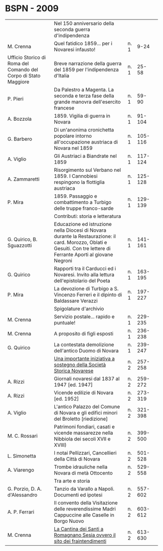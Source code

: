 # BSPN - 2009

<table>
    <tr>
        <td></td>
        <td>Nel 150 anniversario della seconda guerra d'indipendenza</td>
        <td></td>
        <td></td>
        <td></td>
    </tr>
    <tr>
        <td>M. Crenna</td>
        <td>Quel fatidico 1859... per i Novaresi infausto!</td>
        <td>n. 1</td>
        <td>9-24</td>
        <td></td>
    </tr>
    <tr>
        <td>Ufficio Storico di Roma del Comando del Corpo di Stato Maggiore</td>
        <td>Breve narrazione della guerra del 1859 per l'indipendenza d'Italia</td>
        <td>n. 1</td>
        <td>25-58</td>
        <td></td>
    </tr>
    <tr>
        <td>P. Pieri</td>
        <td>Da Palestro a Magenta. La seconda e terza fase della grande manovra dell'esercito francese</td>
        <td>n. 1</td>
        <td>59-90</td>
        <td></td>
    </tr>
    <tr>
        <td>A. Bozzola</td>
        <td>1859. Vigilia di guerra in Novara</td>
        <td>n. 1</td>
        <td>91-104</td>
        <td></td>
    </tr>
    <tr>
        <td>G. Barbero</td>
        <td>Di un'anonima cronichetta popolare intorno all'occupazione austriaca di Novara nel 1859</td>
        <td>n. 1</td>
        <td>105-116</td>
        <td></td>
    </tr>
    <tr>
        <td>A. Viglio</td>
        <td>Gli Austriaci a Biandrate nel 1859</td>
        <td>n. 1</td>
        <td>117-124</td>
        <td></td>
    </tr>
    <tr>
        <td>A. Zammaretti</td>
        <td>Risorgimento sul Verbano nel 1859. I Cannobiesi respingono la flottiglia austriaca</td>
        <td>n. 1</td>
        <td>125-128</td>
        <td></td>
    </tr>
    <tr>
        <td>P. Mira</td>
        <td>1859. Passaggio e combattimento a Turbigo delle truppe franco-sarde</td>
        <td>n. 1</td>
        <td>129-139</td>
        <td></td>
    </tr>
    <tr>
        <td></td>
        <td>Contributi: storia e letteratura</td>
        <td></td>
        <td></td>
        <td></td>
    </tr>
    <tr>
        <td>G. Quirico, B. Sguazzotti</td>
        <td>Educazione ed istruzione nella Diocesi di Novara durante la Restaurazione: il card. Morozzo, Oblati e
            Gesuiti. Con tre lettere di Ferrante Aporti al giovane Negroni
        </td>
        <td>n. 1</td>
        <td>141-161</td>
        <td></td>
    </tr>
    <tr>
        <td>G. Quirico</td>
        <td>Rapporti tra il Carducci ed i Novaresi. Invito alla lettura dell'epistolario del Poeta</td>
        <td>n. 1</td>
        <td>163-195</td>
        <td></td>
    </tr>
    <tr>
        <td>P. Mira</td>
        <td>La devozione di Turbigo a S. Vincenzo Ferreri e il dipinto di Baldassare Verazzi</td>
        <td>n. 1</td>
        <td>197-227</td>
        <td></td>
    </tr>
    <tr>
        <td></td>
        <td>Spigolature d'archivio</td>
        <td></td>
        <td></td>
        <td></td>
    </tr>
    <tr>
        <td>M. Crenna</td>
        <td>Servizio postale... rapido e puntuale!</td>
        <td>n. 1</td>
        <td>229-235</td>
        <td></td>
    </tr>
    <tr>
        <td>M. Crenna</td>
        <td>A proposito di figli esposti</td>
        <td>n. 1</td>
        <td>236-238</td>
        <td></td>
    </tr>
    <tr>
        <td>G. Quirico</td>
        <td>La contestata demolizione dell'antico Duomo di Novara</td>
        <td>n. 1</td>
        <td>239-247</td>
        <td></td>
    </tr>
    <tr>
        <td></td>
        <td><a href="http://www.ssno.it/SSN/ssn_sost.html#rizzi">Una importante iniziativa a sostegno della Società
            Storica Novarese</a></td>
        <td>n. 2</td>
        <td>257-258</td>
        <td></td>
    </tr>
    <tr>
        <td>A. Rizzi</td>
        <td>Giornali novaresi dal 1837 al 1947 [ed. 1947]</td>
        <td>n. 2</td>
        <td>259-272</td>
        <td></td>
    </tr>
    <tr>
        <td>A. Rizzi</td>
        <td>Vicende edilizie di Novara [ed. 1952]</td>
        <td>n. 2</td>
        <td>273-319</td>
        <td></td>
    </tr>
    <tr>
        <td>A. Viglio</td>
        <td>L'antico Palazzo del Comune di Novara e gli edifici minori del Broletto [riedizione]</td>
        <td>n. 2</td>
        <td>321-398</td>
        <td></td>
    </tr>
    <tr>
        <td>M. C. Rossari</td>
        <td>Patrimoni fondiari, casati e vicende massarezze nella Nibbiola dei secoli XVII e XVIII)</td>
        <td>n. 2</td>
        <td>399-500</td>
        <td></td>
    </tr>
    <tr>
        <td>L. Simonetta</td>
        <td>I notai Pellizzari, Cancellieri della Città di Novara</td>
        <td>n. 2</td>
        <td>501-528</td>
        <td></td>
    </tr>
    <tr>
        <td>A. Viarengo</td>
        <td>Trombe idrauliche nella Novara di metà Ottocento</td>
        <td>n. 2</td>
        <td>529-558</td>
        <td></td>
    </tr>
    <tr>
        <td></td>
        <td>Tra arte e storia</td>
        <td></td>
        <td></td>
        <td></td>
    </tr>
    <tr>
        <td>G. Porzio, D. A. d'Alessandro</td>
        <td>Tanzio da Varallo a Napoli. Documenti ed ipotesi</td>
        <td>n. 2</td>
        <td>557-602</td>
        <td></td>
    </tr>
    <tr>
        <td>A. P. Ferrari</td>
        <td>Il convento della Visitazione delle reverendissime Madri Cappuccine alle Caselle in Borgo Nuovo</td>
        <td>n. 2</td>
        <td>603-612</td>
        <td></td>
    </tr>
    <tr>
        <td>M. Crenna</td>
        <td><a href="http://www.ssno.it/SSN/ssn_attiv_santi.html#cantina">La Cantina dei Santi a Romagnano Sesia ovvero
            il sito dei fraintendimenti</a></td>
        <td>n. 2</td>
        <td>613-630</td>
        <td></td>
    </tr>
</table>